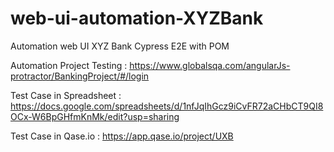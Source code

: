# web-ui-automation-XYZBank

Automation web UI XYZ Bank Cypress E2E with POM

Automation Project Testing : https://www.globalsqa.com/angularJs-protractor/BankingProject/#/login

Test Case in Spreadsheet   : https://docs.google.com/spreadsheets/d/1nfJqIhGcz9iCvFR72aCHbCT9QI8OCx-W6BpGHfmKnMk/edit?usp=sharing

Test Case in Qase.io       : https://app.qase.io/project/UXB

